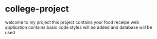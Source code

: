 # college-project
welcome to my project this project contains your food receipe web application contains basic code styles will be added and database will be used
